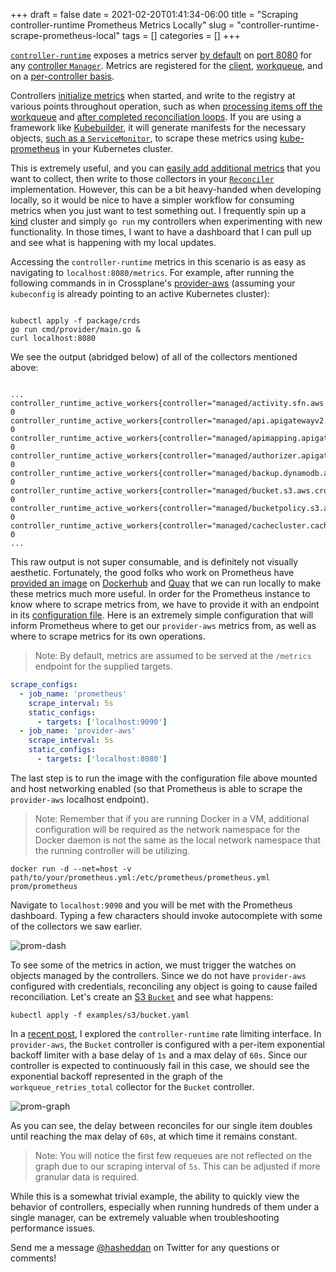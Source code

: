 +++ 
draft = false
date = 2021-02-20T01:41:34-06:00
title = "Scraping controller-runtime Prometheus Metrics Locally"
slug = "controller-runtime-scrape-prometheus-local" 
tags = []
categories = []
+++

[`controller-runtime`](https://github.com/kubernetes-sigs/controller-runtime)
exposes a metrics server [by
default](https://github.com/kubernetes-sigs/controller-runtime/blob/2faebdb710c1626efaa1e4df7cfb05c32ce1bdf5/pkg/manager/manager.go#L514)
on [port
8080](https://github.com/kubernetes-sigs/controller-runtime/blob/2faebdb710c1626efaa1e4df7cfb05c32ce1bdf5/pkg/metrics/listener.go#L35)
for any [controller
`Manager`](https://github.com/kubernetes-sigs/controller-runtime/blob/2faebdb710c1626efaa1e4df7cfb05c32ce1bdf5/pkg/manager/manager.go#L51).
Metrics are registered for the
[client](https://github.com/kubernetes-sigs/controller-runtime/blob/2faebdb710c1626efaa1e4df7cfb05c32ce1bdf5/pkg/metrics/client_go_adapter.go#L52),
[workqueue](https://github.com/kubernetes-sigs/controller-runtime/blob/2faebdb710c1626efaa1e4df7cfb05c32ce1bdf5/pkg/metrics/workqueue.go#L40),
and on a [per-controller
basis](https://github.com/kubernetes-sigs/controller-runtime/blob/2faebdb710c1626efaa1e4df7cfb05c32ce1bdf5/pkg/internal/controller/metrics/metrics.go#L24).

Controllers [initialize
metrics](https://github.com/kubernetes-sigs/controller-runtime/blob/2faebdb710c1626efaa1e4df7cfb05c32ce1bdf5/pkg/internal/controller/controller.go#L147)
when started, and write to the registry at various points throughout operation,
such as when [processing items off the
workqueue](https://github.com/kubernetes-sigs/controller-runtime/blob/2faebdb710c1626efaa1e4df7cfb05c32ce1bdf5/pkg/internal/controller/controller.go#L250)
and [after completed reconciliation
loops](https://github.com/kubernetes-sigs/controller-runtime/blob/2faebdb710c1626efaa1e4df7cfb05c32ce1bdf5/pkg/internal/controller/controller.go#L298).
If you are using a framework like [Kubebuilder](https://book.kubebuilder.io), it
will generate manifests for the necessary objects, [such as a
`ServiceMonitor`](https://doc.crds.dev/github.com/prometheus-operator/kube-prometheus/monitoring.coreos.com/ServiceMonitor/v1@v0.7.0),
to scrape these metrics using
[kube-prometheus](https://github.com/coreos/kube-prometheus#installing) in your
Kubernetes cluster.

This is extremely useful, and you can [easily add additional
metrics](https://book.kubebuilder.io/reference/metrics.html#publishing-additional-metrics)
that you want to collect, then write to those collectors in your
[`Reconciler`](https://github.com/kubernetes-sigs/controller-runtime/blob/2faebdb710c1626efaa1e4df7cfb05c32ce1bdf5/pkg/reconcile/reconcile.go#L89)
implementation. However, this can be a bit heavy-handed when developing locally,
so it would be nice to have a simpler workflow for consuming metrics when you
just want to test something out. I frequently spin up a
[kind](https://kind.sigs.k8s.io/) cluster and simply `go run` my controllers
when experimenting with new functionality. In those times, I want to have a
dashboard that I can pull up and see what is happening with my local updates.

Accessing the `controller-runtime` metrics in this scenario is as easy as
navigating to `localhost:8080/metrics`. For example, after running the following
commands in in Crossplane's
[provider-aws](https://github.com/crossplane/provider-aws) (assuming your
`kubeconfig` is already pointing to an active Kubernetes cluster):

```console

kubectl apply -f package/crds
go run cmd/provider/main.go &
curl localhost:8080

```

We see the output (abridged below) of all of the collectors mentioned above:

```console

...
controller_runtime_active_workers{controller="managed/activity.sfn.aws.crossplane.io"} 0
controller_runtime_active_workers{controller="managed/api.apigatewayv2.aws.crossplane.io"} 0
controller_runtime_active_workers{controller="managed/apimapping.apigatewayv2.aws.crossplane.io"} 0
controller_runtime_active_workers{controller="managed/authorizer.apigatewayv2.aws.crossplane.io"} 0
controller_runtime_active_workers{controller="managed/backup.dynamodb.aws.crossplane.io"} 0
controller_runtime_active_workers{controller="managed/bucket.s3.aws.crossplane.io"} 0
controller_runtime_active_workers{controller="managed/bucketpolicy.s3.aws.crossplane.io"} 0
controller_runtime_active_workers{controller="managed/cachecluster.cache.aws.crossplane.io"} 0
...

```

This raw output is not super consumable, and is definitely not visually
aesthetic. Fortunately, the good folks who work on Prometheus have [provided an
image](https://prometheus.io/docs/prometheus/latest/installation/#using-docker)
on [Dockerhub](https://hub.docker.com/r/prom/prometheus/) and
[Quay](https://quay.io/repository/prometheus/prometheus) that we can run locally
to make these metrics much more useful. In order for the Prometheus instance to
know where to scrape metrics from, we have to provide it with an endpoint in its
[configuration
file](https://prometheus.io/docs/prometheus/latest/configuration/configuration/).
Here is an extremely simple configuration that will inform Prometheus where to
get our `provider-aws` metrics from, as well as where to scrape metrics for its
own operations.

> Note: By default, metrics are assumed to be served at the `/metrics` endpoint
> for the supplied targets.

```yaml
scrape_configs:
  - job_name: 'prometheus'
    scrape_interval: 5s
    static_configs:
      - targets: ['localhost:9090']
  - job_name: 'provider-aws'
    scrape_interval: 5s
    static_configs:
      - targets: ['localhost:8080']
```

The last step is to run the image with the configuration file above mounted and
host networking enabled (so that Prometheus is able to scrape the `provider-aws`
localhost endpoint).

> Note: Remember that if you are running Docker in a VM, additional
> configuration will be required as the network namespace for the Docker daemon
> is not the same as the local network namespace that the running controller
> will be utilizing.

```
docker run -d --net=host -v path/to/your/prometheus.yml:/etc/prometheus/prometheus.yml prom/prometheus
```

Navigate to `localhost:9090` and you will be met with the Prometheus dashboard.
Typing a few characters should invoke autocomplete with some of the collectors
we saw earlier.

![prom-dash](../../static/prom-dash-1.png)

To see some of the metrics in action, we must trigger the watches on objects
managed by the controllers. Since we do not have `provider-aws` configured with
credentials, reconciling any object is going to cause failed reconciliation.
Let's create an [S3
`Bucket`](https://doc.crds.dev/github.com/crossplane/provider-aws/s3.aws.crossplane.io/Bucket/v1beta1@v0.16.0)
and see what happens:

```
kubectl apply -f examples/s3/bucket.yaml
```

In a [recent
post](https://danielmangum.com/posts/controller-runtime-client-go-rate-limiting/),
I explored the `controller-runtime` rate limiting interface. In `provider-aws`,
the `Bucket` controller is configured with a per-item exponential backoff
limiter with a base delay of `1s` and a max delay of `60s`. Since our controller
is expected to continuously fail in this case, we should see the exponential
backoff represented in the graph of the `workqueue_retries_total` collector for
the `Bucket` controller.

![prom-graph](../../static/prom-graph-1.png)

As you can see, the delay between reconciles for our single item doubles until
reaching the max delay of `60s`, at which time it remains constant.

> Note: You will notice the first few requeues are not reflected on the graph
> due to our scraping interval of `5s`. This can be adjusted if more granular
> data is required.

While this is a somewhat trivial example, the ability to quickly view the
behavior of controllers, especially when running hundreds of them under a single
manager, can be extremely valuable when troubleshooting performance issues.

Send me a message [@hasheddan](https://twitter.com/hasheddan) on Twitter for any
questions or comments!
